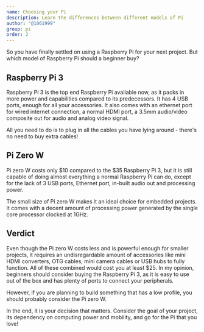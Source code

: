 ```yaml
---
name: Choosing your Pi
description: Learn the differences between different models of Pi
author: "@1061999"
group: pi
order: 2
---
```


So you have finally settled on using a Raspberry Pi for your next project. But which model of Raspberry Pi should a beginner buy?

## Raspberry Pi 3

Raspberry Pi 3 is the top end Raspberry Pi available now, as it packs in more power and capabilities compared to its predecessors. It has 4 USB ports, enough for all your accessories. It also comes with an ethernet port for wired internet connection, a normal HDMI port, a 3.5mm audio/video composite out for audio and analog video signal. 

All you need to do is to plug in all the cables you have lying around - there's no need to buy extra cables!

## Pi Zero W

Pi zero W costs only $10 compared to the $35 Raspberry Pi 3, but it is still capable of doing almost everything a normal Raspberry Pi can do, except for the lack of 3 USB ports, Ethernet port, in-built audio out and processing power. 

The small size of Pi zero W makes it an ideal choice for embedded projects. It comes with a decent amount of processing power generated by the single core processor clocked at 1GHz. 

## Verdict

Even though the Pi zero W costs less and is powerful enough for smaller projects, it requires an undisregardable amount of accessories like mini HDMI converters, OTG cables, mini camera cables or USB hubs to fully function. All of these combined would cost you at least $25. In my opinion, beginners should consider buying the Raspberry Pi 3, as it is easy to use out of the box and has plenty of ports to connect your peripherals.

However, if you are planning to build something that has a low profile, you should probably consider the Pi zero W. 

In the end, it is your decision that matters. Consider the goal of your project, its dependency on computing power and mobility, and go for the Pi that you love!